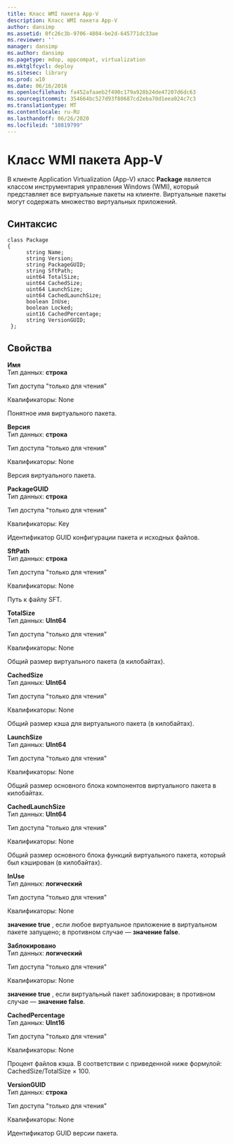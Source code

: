```yaml
---
title: Класс WMI пакета App-V
description: Класс WMI пакета App-V
author: dansimp
ms.assetid: 0fc26c3b-9706-4804-be2d-645771dc33ae
ms.reviewer: ''
manager: dansimp
ms.author: dansimp
ms.pagetype: mdop, appcompat, virtualization
ms.mktglfcycl: deploy
ms.sitesec: library
ms.prod: w10
ms.date: 06/16/2016
ms.openlocfilehash: fa452afaaeb2f490c179a928b24de47207d6dc63
ms.sourcegitcommit: 354664bc527d93f80687cd2eba70d1eea024c7c3
ms.translationtype: MT
ms.contentlocale: ru-RU
ms.lasthandoff: 06/26/2020
ms.locfileid: "10819799"
---
```

# Класс WMI пакета App-V


В клиенте Application Virtualization (App-V) класс **Package** является классом инструментария управления Windows (WMI), который представляет все виртуальные пакеты на клиенте. Виртуальные пакеты могут содержать множество виртуальных приложений.

## Синтаксис


``` syntax
class Package
{
      string Name;
      string Version;
      string PackageGUID;
      string SftPath;
      uint64 TotalSize;
      uint64 CachedSize;
      uint64 LaunchSize;
      uint64 CachedLaunchSize;
      boolean InUse;
      boolean Locked;
      uint16 CachedPercentage;
      string VersionGUID;
 };
```

## Свойства


<a href="" id="name"></a>**Имя**  
Тип данных: **строка**

Тип доступа "только для чтения"

Квалификаторы: None

Понятное имя виртуального пакета.

<a href="" id="version"></a>**Версия**  
Тип данных: **строка**

Тип доступа "только для чтения"

Квалификаторы: None

Версия виртуального пакета.

<a href="" id="packageguid"></a>**PackageGUID**  
Тип данных: **строка**

Тип доступа "только для чтения"

Квалификаторы: Key

Идентификатор GUID конфигурации пакета и исходных файлов.

<a href="" id="sftpath"></a>**SftPath**  
Тип данных: **строка**

Тип доступа "только для чтения"

Квалификаторы: None

Путь к файлу SFT.

<a href="" id="totalsize"></a>**TotalSize**  
Тип данных: **UInt64**

Тип доступа "только для чтения"

Квалификаторы: None

Общий размер виртуального пакета (в килобайтах).

<a href="" id="cachedsize"></a>**CachedSize**  
Тип данных: **UInt64**

Тип доступа "только для чтения"

Квалификаторы: None

Общий размер кэша для виртуального пакета (в килобайтах).

<a href="" id="launchsize"></a>**LaunchSize**  
Тип данных: **UInt64**

Тип доступа "только для чтения"

Квалификаторы: None

Общий размер основного блока компонентов виртуального пакета в килобайтах.

<a href="" id="cachedlaunchsize"></a>**CachedLaunchSize**  
Тип данных: **UInt64**

Тип доступа "только для чтения"

Квалификаторы: None

Общий размер основного блока функций виртуального пакета, который был кэширован (в килобайтах).

<a href="" id="inuse"></a>**InUse**  
Тип данных: **логический**

Тип доступа "только для чтения"

Квалификаторы: None

**значение true** , если любое виртуальное приложение в виртуальном пакете запущено; в противном случае — **значение false**.

<a href="" id="locked"></a>**Заблокировано**  
Тип данных: **логический**

Тип доступа "только для чтения"

Квалификаторы: None

**значение true** , если виртуальный пакет заблокирован; в противном случае — **значение false**.

<a href="" id="cachedpercentage"></a>**CachedPercentage**  
Тип данных: **UInt16**

Тип доступа "только для чтения"

Квалификаторы: None

Процент файлов кэша. В соответствии с приведенной ниже формулой: CachedSize/TotalSize × 100.

<a href="" id="versionguid"></a>**VersionGUID**  
Тип данных: **строка**

Тип доступа "только для чтения"

Квалификаторы: None

Идентификатор GUID версии пакета.

 

 





